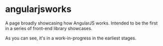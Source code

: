 # angularjsworks
A page broadly showcasing how AngularJS works. Intended to be the first in a series of front-end library showcases.

As you can see, it's in a work-in-progress in the earliest stages.
